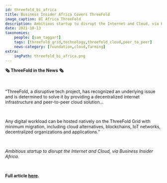 ```yaml
---
id: threefold_bi_africa
title: Business Insider Africa Covers ThreeFold
image_caption: BI Africa ThreeFold
description: Ambitious startup to disrupt the Internet and Cloud, via Business Insider Africa.
date: 2021-10-13
taxonomies:
    people: [sam_taggart]
    tags: [threefold_grid,technology,threefold_cloud,peer_to_peer]
    news-category: [foundation,cloud,farming]
extra:
    imgPath: threefold_bi_africa.png
---
```


**🗞 ThreeFold in the News 🗞**

<br/>

“ThreeFold, a disruptive tech project, has recognized an underlying issue and is determined to solve it by providing a decentralized internet infrastructure and peer-to-peer cloud solution…

<br/>

Any digital workload can be hosted natively on the ThreeFold Grid with minimum migration, including cloud alternatives, blockchains, IoT networks, decentralized organizations and applications.”

<br/>

*Ambitious startup to disrupt the Internet and Cloud, via Business Insider Africa.*

<br/>

**Full article [here](https://africa.businessinsider.com/local/markets/ambitious-startup-to-disrupt-the-internet-and-cloud/b38rwj4).**